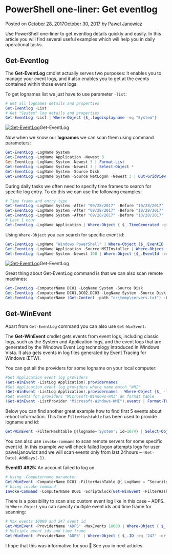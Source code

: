# PowerShell one-liner: Get eventlog

Posted on [October 28, 2017October 30, 2017](https://www.powershellbros.com/powershell-one-liner-get-eventlog/) by [Pawel Janowicz](https://www.powershellbros.com/author/pawel-janowicz/)

Use PowerShell one-liner to get eventlog details quickly and easily. In this article you will find several useful examples which will help you in daily operational tasks.

## Get-Eventlog

The **Get-EventLog** cmdlet actually serves two purposes: it enables you to manage your event logs, and it also enables you to get at the events contained within those event logs.

To get lognames list we just have to use parameter ` -list `:

```powershell
# Get all lognames details and properties
Get-Eventlog -List
# Get "System" log details and properties
Get-EventLog -List | Where-Object {$_.logdisplayname -eq "System"}
```

[![Get-EventLog](https://i0.wp.com/www.powershellbros.com/wp-content/uploads/2017/10/Get-EventLog-1.png?resize=589%2C279)](https://i0.wp.com/www.powershellbros.com/wp-content/uploads/2017/10/Get-EventLog-1.png)Get-EventLog

Now when we know our **lognames** we can scan them using command parameters:

```powershell
Get-EventLog -LogName System
Get-EventLog -LogName Application -Newest 3
Get-EventLog -LogName System -Newest 3 | Format-List
Get-EventLog -LogName System -Newest 3 | Select-Object *
Get-EventLog -LogName System -Source Disk
Get-EventLog -LogName System -Source NetLogon -Newest 3 | Out-GridView
```

During daily tasks we often need to specify time frames to search for specific log entry. To do this we can use the following examples:

```powershell
# Time frame and entry type
Get-EventLog -LogName System -After "09/28/2017" -Before "10/28/2017"
Get-EventLog -LogName System -After "09/28/2017" -Before "10/28/2017" -EntryType Error
Get-EventLog -LogName System -After "09/28/2017" -Before "10/28/2017" | Where-Object {$_.EntryType -like 'Error' -or $_.EntryType -like 'Warning'}
# Last 1 hour
Get-EventLog -LogName Application | Where-Object { $_.TimeGenerated -gt ((Get-Date).AddHours(-1)) }
```

Using ` Where-Object ` you can search for specific event id:

```powershell
Get-EventLog -LogName "Windows PowerShell" | Where-Object {$_.EventID -eq 403}
Get-EventLog -LogName Application -Source MSIInstaller | Where-Object {$_.EventID -eq '1034'}
Get-EventLog -LogName System -Newest 100 | Where-Object {$_.EventId -eq 6006} | Select-Object -first 5
```

[![Get-EventLog](https://i0.wp.com/www.powershellbros.com/wp-content/uploads/2017/10/Get-EventLog.png?resize=690%2C128)](https://i0.wp.com/www.powershellbros.com/wp-content/uploads/2017/10/Get-EventLog.png)Get-EventLog

Great thing about Get-EventLog command is that we can also scan remote machines:

```powershell
Get-EventLog -ComputerName DC01 -LogName System -Source Disk
Get-EventLog -ComputerName DC01,DC02,DC03 -LogName System -Source Disk | Format-Table -Wrap -AutoSize
Get-EventLog -ComputerName (Get-Content -path "c:\temp\servers.txt") -LogName System -Source Disk | select-object -first 1 | Out-GridView -Title "Scan results"
```

## Get-WinEvent

Apart from ` Get-EventLog ` command you can also use ` Get-WinEvent `.

The **Get-WinEvent** cmdlet gets events from event logs, including classic logs, such as the System and Application logs, and the event logs that are generated by the Windows Event Log technology introduced in Windows Vista. It also gets events in log files generated by Event Tracing for Windows (ETW).

You can get all the providers for some logname on your local computer:

```powershell
#Get Application event log providers
(Get-WinEvent -ListLog Application).providernames
#Get Application event log providers where name match "WMI"
(Get-WinEvent -ListLog Application).providernames | Where-Object {$_ -like "*WMI*"}
#Get events for providers "Microsoft-Windows-WMI" an format table
(Get-WinEvent -ListProvider "Microsoft-Windows-WMI").events | Format-Table id, description -auto
```

Below you can find another great example how to find first 5 events about reboot information. This time ` FilterHashtable ` has been used to provide logname and id:

```powershell
Get-WinEvent -FilterHashtable @{logname='System'; id=1074} | Select-Object timecreated,message -First 5 | Out-GridView
```

You can also use ` invoke-command ` to scan remote servers for some specific event id. In this example we will check failed logon attempts logs for user pawel.janowicz and we will scan events only from last 24hours – `(Get-Date).AddDays(-1)`.

**EventID 4625:** An account failed to log on.

```powershell
# Using -Computername parameter
Get-WinEvent -ComputerName DC01 -FilterHashTable @{ LogName = ”Security”; ID = "4625"; StartTime = (Get-Date).AddDays(-1) } | Where-Object { ($_.Message -like "*pawel.janowicz*") }
# Using invoke command
Invoke-Command -ComputerName DC01 -ScriptBlock{Get-WinEvent -FilterHashTable @{ LogName = ”Security”; ID = "4625"; StartTime = (Get-Date).AddDays(-1) } | Where-Object { ($_.Message -like "*pawel.janowicz*") } }
```

There is a possibility to scan also custom event log like in this case – ADFS. In ` Where-Object ` you can specify multiple event ids and time frame for scanning:

```powershell
# Max events 10000 and 247 event id
Get-WinEvent -ProviderName 'ADFS' -MaxEvents 10000 | Where-Object { $_.ID -eq '247' }
# Multiple event ids and time frame
Get-WinEvent -ProviderName 'ADFS' | Where-Object { $_.ID -eq '247' -or $_.ID -eq '305' -or $_.ID -eq '306' -or $_.ID -eq '246' -and $_.TimeCreated -gt ((Get-Date).AddHours(-"8")) }
```

I hope that this was informative for you 🙂 See you in next articles.
